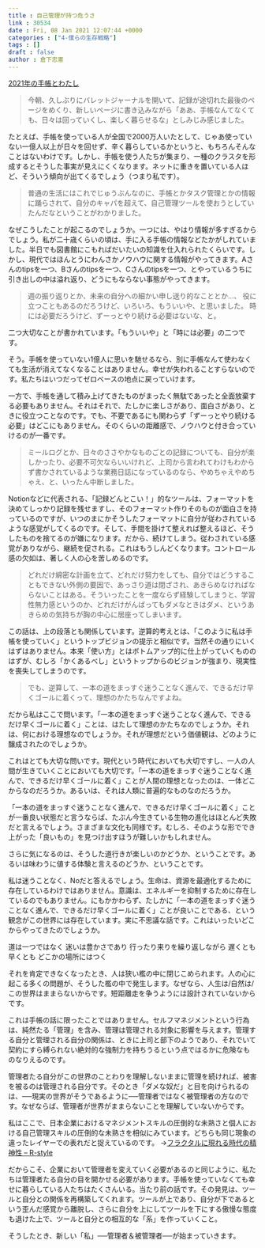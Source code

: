 ```yaml
---
title : 自己管理が持つ危うさ
link : 30534
date : Fri, 08 Jan 2021 12:07:44 +0000
categories : ["4-僕らの生存戦略"]
tags : []
draft : false
author : 倉下忠憲
---
```


<a href="https://mandarinnote.com/archives/27691">2021年の手帳とわたし</a>

<blockquote>
今朝、久しぶりにバレットジャーナルを開いて、記録が途切れた最後のページをめくり、新しいページに書き込みながら「ああ、手帳なんてなくても、日々は回っていくし、楽しく暮らせるな」としみじみ感じました。
</blockquote>

たとえば、手帳を使っている人が全国で2000万人いたとして、じゃあ使っていない一億人以上が日々を回せず、辛く暮らしているかというと、もちろんそんなことはないわけです。しかし、手帳を使う人たちが集まり、一種のクラスタを形成するとそうした事実が見えにくくなります。ネットに重きを置いている人ほど、そういう傾向が出てくるでしょう（つまり私です）。

<blockquote>
普通の生活にはこれでじゅうぶんなのに、手帳とかタスク管理とかの情報に踊らされて、自分のキャパを超えて、自己管理ツールを使おうとしていたんだなということがわかりました。
</blockquote>

なぜこうしたことが起こるのでしょうか。一つには、やはり情報が多すぎるからでしょう。私が二十歳くらいの頃は、手に入る手帳の情報などたかがしれていました。半日でも図書館にこもればだいたいの知識を仕入れられたくらいです。しかし、現代ではほんとうにわんさかノウハウに関する情報がやってきます。Aさんのtipsを一つ、Bさんのtipsを一つ、Cさんのtipsを一つ、とやっているうちに引き出しの中は溢れ返り、どうにもならない事態がやってきます。

<blockquote>
週の振り返りとか、未来の自分への細かい申し送り的なこととか…、
役に立つこともあるのだろうけど、いろいろ、もういいや、と思いました。
時には必要だろうけど、ずーっとやり続ける必要はないな、と。
</blockquote>

二つ大切なことが書かれています。「もういいや」と「時には必要」の二つです。

そう。手帳を使っていない1億人に思いを馳せるなら、別に手帳なんて使わなくても生活が消えてなくなることはありません。幸せが失われることすらないのです。私たちはいつだってゼロベースの地点に戻っていけます。

一方で、手帳を通して積み上げてきたものがまったく無駄であったと全面放棄する必要もありません。それはそれで、たしかに楽しさがあり、面白さがあり、ときに役立つことなのです。でも、不要であるにも関わらず「ずーっとやり続ける必要」はどこにもありません。そのくらいの距離感で、ノウハウと付き合っていけるのが一番です。

<blockquote>
ミールログとか、日々のささやかなものごとの記録についても、自分が楽しかったり、必要不可欠ならいいけれど、上司から言われてわけもわからず書かされているような業務日誌になっているのなら、やめちゃえやめちゃえ、と、いったん中断しました。
</blockquote>

Notionなどに代表される、「記録どんとこい！」的なツールは、フォーマットを決めてしっかり記録を残せますし、そのフォーマット作りそのものが面白さを持っているのですが、いつのまにかそうしたフォーマットに自分が従わされているような感覚がしてくるのです。そして、手間を掛けて整えれば整えるほど、そうしたものを捨てるのが嫌になります。だから、続けてしまう。従わされている感覚がありながら、継続を促される。これはもうしんどくなります。コントロール感の欠如は、著しく人の心を苦しめるのです。

<blockquote>
どれだけ綿密な計画を立て、どれだけ努力をしても、自分ではどうすることもできない外側の要因で、あっさり道は閉ざされ、あきらめなければならないことはある。そういったことを一度ならず経験してしまうと、学習性無力感というのか、どれだけがんばってもダメなときはダメ、というあきらめの気持ちが胸の中心に居座ってしまいます。
</blockquote>

この話は、上の段落とも関係しています。逆算的考えとは、「このように私は手帳を使っていく」というトップビジョンの提示と相似です。当然その通りにいくはずはありません。本来「使い方」とはボトムアップ的に仕上がっていくもののはずが、むしろ「かくあるべし」というトップからのビジョンが強まり、現実性を喪失してしまうのです。

<blockquote>
でも、逆算して、一本の道をまっすぐ迷うことなく進んで、できるだけ早くゴールに着くって、理想のかたちなんですよね。
</blockquote>

だから私はここで問います。「一本の道をまっすぐ迷うことなく進んで、できるだけ早くゴールに着く」ことは、はたして理想のかたちなのでしょうか。それは、何における理想なのでしょうか。それが理想だという価値観は、どのように醸成されたのでしょうか。

これはとても大切な問いです。現代という時代においても大切ですし、一人の人間が生きていくことにおいても大切です。「一本の道をまっすぐ迷うことなく進んで、できるだけ早くゴールに着く」ことが人間の理想となったのは、一体どこからなのだろうか。あるいは、それは人類に普遍的なものなのだろうか。

「一本の道をまっすぐ迷うことなく進んで、できるだけ早くゴールに着く」ことが一番良い状態だと言うならば、たぶん今生きている生物の進化はほとんど失敗だと言えるでしょう。さまざまな文化も同様です。むしろ、そのような形ででき上がった「良いもの」を見つけ出すほうが難しいかもしれません。

さらに気になるのは、そうした道行きが楽しいのかどうか、ということです。あるいは味わうに値する体験と言えるのどうか、ということです。

私は迷うことなく、Noだと答えるでしょう。生命は、資源を最適化するために存在しているわけではありません。意識は、エネルギーを抑制するために存在しているのでもありません。にもかかわらず、たしかに「一本の道をまっすぐ迷うことなく進んで、できるだけ早くゴールに着く」ことが良いことである、という観念がこの世界には存在しています。実に不思議な話です。これはいったいどこからやってきたのでしょうか。

道は一つではなく
迷いは豊かさであり
行ったり来りを繰り返しながら
遅くとも早くとも
どこかの場所にはつく

それを肯定できなくなったとき、人は狭い檻の中に閉じこめられます。人の心に起こる多くの問題が、そうした檻の中で発生します。なぜなら、人生は/自然は/この世界はままらないからです。短距離走を争うようには設計されていないからです。

これは手帳の話に限ったことではありません。セルフマネジメントという行為は、純然たる「管理」を含み、管理は管理される対象に影響を与えます。管理する自分と管理される自分の関係は、ときに上司と部下のようであり、それでいて契約にすら縛られない絶対的な強制力を持ちうるという点ではるかに危険なものなりえるのです。

管理者たる自分がこの世界のことわりを理解しないままに管理を続ければ、被害を被るのは管理される自分です。そのとき「ダメな奴だ」と目を向けられるのは、──現実の世界がそうであるように──管理者ではなく被管理者の方なのです。なぜならば、管理者が世界がままらないことを理解していないからです。

私はここで、日本企業におけるマネジメントスキルの圧倒的な未熟さと個人における自己管理スキルの圧倒的な未熟さを相似にみています。どちらも同じ現象の違ったレイヤーでの表れだと捉えているのです。
→<a href="https://rashita.net/blog/?p=30510">フラクタルに現れる時代の精神性 – R-style</a>

だからこそ、企業において管理者を変えていく必要があるのと同じように、私たちは管理者たる自分の目を開かせる必要があります。手帳を使っていなくても幸せに暮らしている人たちはたくさんいる。当たり前の話です。その発見は、ツールと自分との関係を再構築してくれます。ツールが上であり、自分が下であるという歪んだ感覚から離脱し、さらに自分を上にしてツールを下にする傲慢な態度も退けた上で、ツールと自分との相互的な「系」を作っていくこと。

そうしたとき、新しい「私」──管理者＆被管理者──が始まっていきます。

<p style="text-align: center;"><a href="http://www.amazon.co.jp/exec/obidos/ASIN/4065151562/rashita1000-22/ref=nosim/" target="_blank" rel="noopener noreferrer" name="amazletlink"><img class="aligncenter" style="border: none;" src="https://images-na.ssl-images-amazon.com/images/I/31yz41bTULL._SX302_BO1,204,203,200_._SY346_.jpg" alt="" /></a></p>